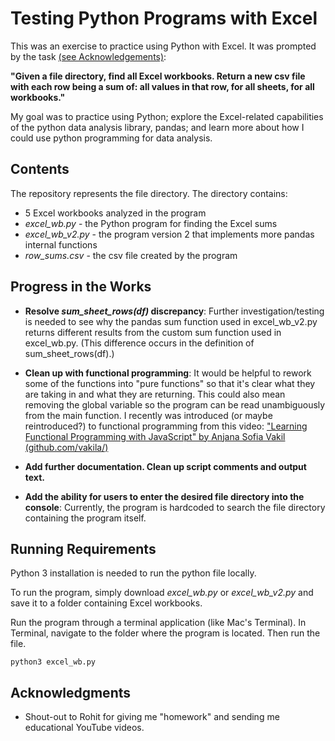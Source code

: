 # Testing Python Programs with Excel

This was an exercise to practice using Python with Excel. It was prompted by the task [(see Acknowledgements)](#acknowledgments):

**"Given a file directory, find all Excel workbooks. Return a new csv file with each row being a sum of: all values in that row, for all sheets, for all workbooks."**

My goal was to practice using Python; explore the Excel-related capabilities of the python data analysis library, pandas; and learn more about how I could use python programming for data analysis.


## Contents

The repository represents the file directory. The directory contains:

* 5 Excel workbooks analyzed in the program 
* *excel_wb.py* - the Python program for finding the Excel sums
* *excel_wb_v2.py* - the program version 2 that implements more pandas internal functions
* *row_sums.csv* - the csv file created by the program

## Progress in the Works

* **Resolve *sum_sheet_rows(df)* discrepancy**: 
Further investigation/testing is needed to see why the pandas sum function used in excel_wb_v2.py returns different results from the custom sum function used in excel_wb.py.
(This difference occurs in the definition of sum_sheet_rows(df).)

* **Clean up with functional programming**:
It would be helpful to rework some of the functions into "pure functions" so that it's clear what they are taking in and what they are returning. This could also mean removing the global variable so the program can be read unambiguously from the main function.
I recently was introduced (or maybe reintroduced?) to functional programming from this video: ["Learning Functional Programming with JavaScript" by Anjana Sofia Vakil (github.com/vakila/)](https://www.youtube.com/watch?v=e-5obm1G_FY)


* **Add further documentation. Clean up script comments and output text.**

* **Add the ability for users to enter the desired file directory into the console**:
Currently, the program is hardcoded to search the file directory containing the program itself.

## Running Requirements

Python 3 installation is needed to run the python file locally.

To run the program, simply download *excel_wb.py* or *excel_wb_v2.py* and save it to a folder containing Excel workbooks.

Run the program through a terminal application (like Mac's Terminal). 
In Terminal, navigate to the folder where the program is located. Then run the file.

```
python3 excel_wb.py
```

## Acknowledgments

* Shout-out to Rohit for giving me "homework" and sending me educational YouTube videos. 
